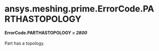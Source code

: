 <a id="ansys-meshing-prime-errorcode-parthastopology"></a>

# ansys.meshing.prime.ErrorCode.PARTHASTOPOLOGY

<a id="ansys.meshing.prime.ErrorCode.PARTHASTOPOLOGY"></a>

#### ErrorCode.PARTHASTOPOLOGY *= 2800*

Part has a topology.

<!-- !! processed by numpydoc !! -->

